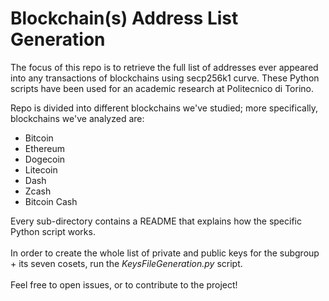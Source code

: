# Blockchain(s) Address List Generation
The focus of this repo is to retrieve the full list of addresses ever appeared into any transactions of blockchains using secp256k1 curve. 
These Python scripts have been used for an academic research at Politecnico di Torino.

Repo is divided into different blockchains we've studied; more specifically, blockchains we've analyzed are: 
- Bitcoin 
- Ethereum
- Dogecoin
- Litecoin 
- Dash
- Zcash
- Bitcoin Cash

Every sub-directory contains a README that explains how the specific Python script works.
<br><br>
In order to create the whole list of private and public keys for the subgroup + its seven cosets, run the *KeysFileGeneration.py* script. 
<br><br>
Feel free to open issues, or to contribute to the project!
